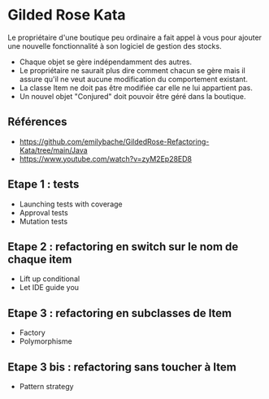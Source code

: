 # Gilded Rose Kata

Le propriétaire d'une boutique peu ordinaire a fait appel à vous pour ajouter une nouvelle fonctionnalité à son logiciel de gestion des stocks.

* Chaque objet se gère indépendamment des autres.
* Le propriétaire ne saurait plus dire comment chacun se gère mais il assure qu'il ne veut aucune modification du comportement existant.
* La classe Item ne doit pas être modifiée car elle ne lui appartient pas.
* Un nouvel objet "Conjured" doit pouvoir être géré dans la boutique.

## Références
* https://github.com/emilybache/GildedRose-Refactoring-Kata/tree/main/Java
* https://www.youtube.com/watch?v=zyM2Ep28ED8

## Etape 1 : tests
* Launching tests with coverage
* Approval tests
* Mutation tests

## Etape 2 : refactoring en switch sur le nom de chaque item
* Lift up conditional
* Let IDE guide you

## Etape 3 : refactoring en subclasses de Item
* Factory
* Polymorphisme

## Etape 3 bis : refactoring sans toucher à Item
* Pattern strategy
